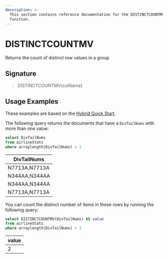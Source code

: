 ```yaml
---
description: >-
  This section contains reference documentation for the DISTINCTCOUNTMV
  function.
---
```


# DISTINCTCOUNTMV

Returns the count of distinct row values in a group

## Signature

> DISTINCTCOUNTMV(colName)

## Usage Examples

These examples are based on the [Hybrid Quick Start](../../basics/getting-started/quick-start.md#hybrid).

The following query returns the documents that have a `DivTailNums` with more than one value:

```sql
select DivTailNums
from airlineStats 
where arraylength(DivTailNums) > 1
```

| DivTailNums   |
| ------------- |
| N7713A,N7713A |
| N344AA,N344AA |
| N344AA,N344AA |
| N7713A,N7713A |

You can count the distinct number of items in these rows by running the following query:

```sql
select DISTINCTCOUNTMV(DivTailNums) AS value
from airlineStats 
where arraylength(DivTailNums) > 1
```

| value |
| ----- |
| 2     |
